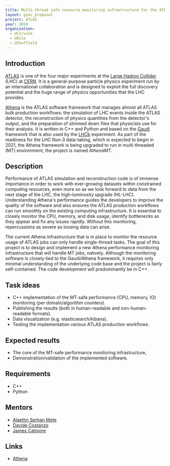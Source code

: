 ```yaml
---
title: Multi-thread safe resource monitoring infrastructure for the ATLAS experiment
layout: gsoc_proposal
project: ATLAS
year: 2019
organization:
  - UCIrvine
  - UOslo
  - USheffield
---
```


## Introduction
[ATLAS](http://atlas.cern) is one of the four major experiments at the [Large Hadron Collider](http://home.web.cern.ch/topics/large-hadron-collider) (LHC) at [CERN](http://home.cern/).
It is a general-purpose particle physics experiment run by an international collaboration and is designed to exploit the full discovery potential and the huge range of physics opportunities that the LHC provides.

[Athena](https://gitlab.cern.ch/atlas/athena) is the ATLAS software framework that manages almost all ATLAS
bulk production workflows: the simulation of LHC events inside the ATLAS detector,
the reconstruction of physics quantities from the detector's output, and the
preparation of slimmed down files that physicists use for their analysis.
It is written in C++ and Python and based on the [Gaudi](https://gitlab.cern.ch/gaudi) framework that is also used by the [LHCb](http://lhcb.cern.ch/) experiment.
As part of the readiness for the LHC Run-3 data-taking, which is expected to
begin in 2021, the Athena framework is being upgraded to run in multi-threaded
(MT) environment, the project is named *AthenaMT*.

## Description
Performance of ATLAS simulation and reconstruction code is of immense importance in order to work with ever-growing datasets within constrained computing resources, even more so as we look forward to data from the next
stage of the LHC, the high-luminosity upgrade (HL-LHC).
Understanding Athena's performance guides the developers to improve the quality of the software and also ensures the ATLAS production workflows can run smoothly on the existing computing infrastructure.
It is essential to closely monitor the CPU, memory, and disk usage, identify bottlenecks as they appear and fix any issues rapidly.
Without this monitoring, repercussions as severe as loosing data can arise.

The current Athena infrastructure that is in place to monitor the resource usage of ATLAS jobs can only handle single-thread tasks.
The goal of this project is to design and implement a new Athena performance monitoring infrastructure that will handle MT jobs, natively.
Although the monitoring software is closely tied to the Gaudi/Athena framework, it requires only minimal understanding of the underlying code base
and the project is fairly self-contained.
The code development will predominantly be in C++.

## Task ideas
 * C++ implementation of the MT-safe performance (CPU, memory, IO) monitoring (per domain/algorithm counters).
 * Publishing the results (both in human-readable and non-human-readable formats).
 * Data visualization (e.g. elasticsearch/kibana).
 * Testing the implementation various ATLAS production workflows.

## Expected results
 * The core of the MT-safe performance monitoring infrastructure,
 * Demonstration/validation of the implemented software.

## Requirements
 * C++
 * Python

## Mentors
  * [Alaettin Serhan Mete](mailto:serhanmete@gmail.com)
  * [Davide Costanzo](mailto:davide.costanzo@gmail.com)
  * [James Catmore](mailto:james.catmore@cern.ch)

## Links
  * [Athena](https://gitlab.cern.ch/atlas/athena)
